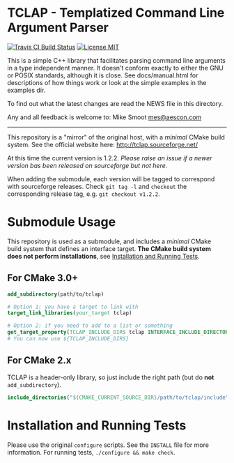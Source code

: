 # TCLAP - Templatized Command Line Argument Parser

[![Travis CI Build Status](https://travis-ci.com/svenevs/tclap.svg?branch=master)](https://travis-ci.com/svenevs/tclap)
[![License MIT](https://img.shields.io/github/license/svenevs/tclap.svg)](COPYING)

This is a simple C++ library that facilitates parsing command line
arguments in a type independent manner.  It doesn't conform exactly
to either the GNU or POSIX standards, although it is close.  See
docs/manual.html for descriptions of how things work or look at the
simple examples in the examples dir.

To find out what the latest changes are read the NEWS file in this directory.


Any and all feedback is welcome to:  Mike Smoot <mes@aescon.com>

-------------------------------------------------------------------------------

This repository is a "mirror" of the original host, with a _minimal_ CMake build
system.  See the official website here: http://tclap.sourceforge.net/

At this time the current version is 1.2.2.  _Please raise an issue if a newer
version bas been released on sourceforge but not here_.

When adding the submodule, each version will be tagged to correspond with
sourceforge releases.  Check `git tag -l` and `checkout` the corresponding
release tag, e.g. `git checkout v1.2.2`.

# Submodule Usage

This repository is used as a submodule, and includes a _minimal_ CMake build
system that defines an interface target.  **The CMake build system does not
perform installations**, see
[Installation and Running Tests](#installation-and-running-tests).

## For CMake 3.0+

```cmake
add_subdirectory(path/to/tclap)

# Option 1: you have a target to link with
target_link_libraries(your_target tclap)

# Option 2: if you need to add to a list or something
get_target_property(TCLAP_INCLUDE_DIRS tclap INTERFACE_INCLUDE_DIRECTORIES)
# You can now use ${TCLAP_INCLUDE_DIRS}
```

## For CMake 2.x

TCLAP is a header-only library, so just include the right path (but do **not**
`add_subdirectory`).

```cmake
include_directories("${CMAKE_CURRENT_SOURCE_DIR}/path/to/tclap/include")
```

# Installation and Running Tests

Please use the original `configure` scripts.  See the `INSTALL` file for more
information.  For running tests, `./configure && make check`.
